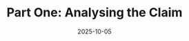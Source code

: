 ---
title: "Part One: Analysing the Claim"
date: "2025-10-05"
thumbnail: "/thumbnails/ct1-analysing-the-claim.png"
link: "https://tommurphy888.substack.com/p/part-one-analysing-the-claim"
---